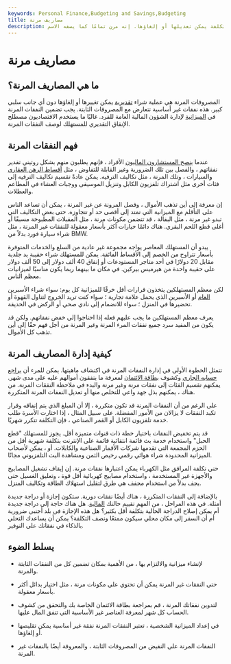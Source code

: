 ```yaml
---
keywords: Personal Finance,Budgeting and Savings,Budgeting
title: مصاريف مرنة
description: النفقات المرنة هي تكلفة يمكن تعديلها أو إلغاؤها. إنه مرن تمامًا كما يصفه الاسم.
---
```


# مصاريف مرنة
## ما هي المصاريف المرنة؟

المصروفات المرنة هي عملية شراء [تقديرية](/discretionary-expense) يمكن تغييرها أو إلغاؤها دون أي جانب سلبي كبير. هذه نفقات غير أساسية تتعارض مع المصروفات الثابتة. يجب تضمين النفقات المرنة في [الميزانية](/budget) لإدارة الشؤون المالية العامة للفرد. غالبًا ما يستخدم الاقتصاديون مصطلح الإنفاق التقديري للمستهلك لوصف النفقات المرنة.

## فهم النفقات المرنة

عندما [ينصح المستشارون الماليون](/financial-advisor) الأفراد ، فإنهم يطلبون منهم بشكل روتيني تقدير نفقاتهم ، والفصل بين تلك الضرورية وغير القابلة للتفاوض ، مثل [أقساط الرهن العقاري](/mortgage) والسيارات ، وتلك المرنة ، مثل تكاليف الترفيه. يمكن عادةً تقسيم تكاليف الترفيه إلى فئات أخرى مثل اشتراك تلفزيون الكابل وتنزيل الموسيقى ووجبات العشاء في المطاعم والعطلات.

إن معرفة إلى أين تذهب الأموال ، وفصل المرونة عن غير المرنة ، يمكن أن تساعد الناس على التأقلم مع الميزانية التي تمتد إلى أقصى حد أو تتجاوزه. حتى بعض التكاليف التي تبدو غير مرنة ، مثل البقالة ، قد تتضمن مكونات مرنة ، مثل المقبلات المطبوخة مسبقًا أو أغلى قطع اللحم البقري. هناك دائمًا خيارات أكثر بأسعار معقولة للنفقات غير المرنة ، مثل شراء سيارة فورد بدلاً من BMW.

يبدو أن المستهلك المعاصر يواجه مجموعة غير عادية من السلع والخدمات المتوفرة بأسعار تتراوح من الخصم إلى الأقساط الفائقة. يمكن للمستهلك شراء حقيبة يد جلدية مقابل 20 دولارًا في أحد متاجر المستودعات أو إنفاق 40 ألف دولار إلى 50 ألف دولار على حقيبة واحدة من هيرميس بيركين. في مكان ما بينهما ربما يكون مناسبًا لميزانيات معظم الناس.

لكن معظم المستهلكين يتخذون قرارات أقل خرقًا للميزانية كل يوم: سواء شراء الأسبرين [العام](/generic-brand) أو الأسبرين الذي يحمل علامة تجارية ؛ سواء كنت تريد الخروج لتناول القهوة أو تحضيرها في المنزل ؛ سواء للانضمام إلى نادي صحي أو الركض في الحديقة.

يعرف معظم المستهلكين ما يجب عليهم فعله إذا احتاجوا إلى خفض نفقاتهم. ولكن قد يكون من المفيد سرد جميع نفقات المرء المرنة وغير المرنة من أجل فهم حقًا إلى أين تذهب كل الأموال.

## كيفية إدارة المصاريف المرنة

تتمثل الخطوة الأولى في إدارة النفقات المرنة في اكتشاف ماهيتها. يمكن للمرء أن [يراجع حسابه الجاري](/checkingaccount) وكشوف [بطاقة الائتمان](/creditcard) لمعرفة ما ينفقون أموالهم عليه على مدى شهر. يمكنهم تقسيم الفئات إلى نفقات مرنة وغير مرنة والبدء في ملاحظة النفقات المرنة. من هناك ، يمكنهم بذل جهد واعي للتخلص منها أو تعديل النفقات المرنة المتكررة.

على الرغم من أن النفقات المرنة قد تكون متكررة ، إلا أن المبلغ الذي يتم إنفاقه وقرار تكبد النفقات لا يزالان من الأمور المفضلة. على سبيل المثال ، إذا اختارت الأسرة طلب خدمة تلفزيون الكابل أو القمر الصناعي ، فإن التكلفة تتكرر شهريًا.

قد يتم تخفيض النفقات باختيار خطة ذات قنوات متميزة أقل. يجوز للمستهلك "قطع الحبل" واستخدام خدمة بث قائمة انتقائية قائمة على الإنترنت بتكلفة شهرية أقل من الحزم المجمعة التي تقدمها شركات الأقمار الصناعية والكابلات. أو ، يمكن لأصحاب الميزانية المحدودة شراء هوائي رقمي رخيص الثمن ومشاهدة البث التلفزيوني مجانًا.

حتى تكلفة المرافق مثل الكهرباء يمكن اعتبارها نفقات مرنة. إن إيقاف تشغيل المصابيح والأجهزة غير المستخدمة ، واستخدام مصابيح كهربائية أقل قوة ، وتعليق الغسيل حتى يجف بدلاً من استخدام مجفف هي طرق لتقليل استهلاك الطاقة وتكاليف المنزل.

بالإضافة إلى النفقات المتكررة ، هناك أيضًا نفقات دورية. ستكون إجازة أو دراجة جديدة أمثلة. في هذه المراحل ، من المهم تقييم حالتك [المالية](/financial-health). هل هناك حاجة إلى دراجة جديدة أم يمكن إصلاح الدراجة الحالية بتكلفة أقل بكثير؟ هل هذه الإجازة في بلد أجنبي ضرورية أم أن السفر إلى مكان محلي سيكون ممتعًا ونصف التكلفة؟ يمكن أن يساعدك التحلي بالذكاء في نفقاتك على التوفير.

## يسلط الضوء

- لإنشاء ميزانية والالتزام بها ، من الأهمية بمكان تضمين كل من النفقات الثابتة والمرنة.

- حتى النفقات غير المرنة يمكن أن تحتوي على مكونات مرنة ، مثل اختيار بدائل أكثر بأسعار معقولة.

- لتدوين نفقاتك المرنة ، قم بمراجعة بطاقة الائتمان الخاصة بك والتحقق من كشوف الحساب كل شهر لمعرفة العناصر غير الأساسية التي تنفق المال عليها.

- في إعداد الميزانية الشخصية ، تعتبر النفقات المرنة نفقة غير أساسية يمكن تقليصها أو إلغاؤها.

- النفقات المرنة على النقيض من المصروفات الثابتة ، والمعروفة أيضًا بالنفقات غير المرنة.

